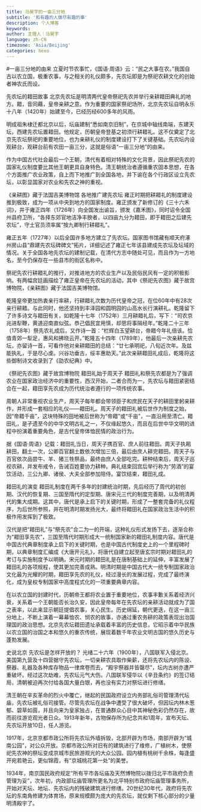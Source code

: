 ```yaml
---
title: 马昊宇的一亩三分地
subtitle: '和有趣的人做尽有趣的事'
description: 个人博客
keywords:
author: 主理人：马昊宇
language: zh-CN
timezone: 'Asia/Beijing'
categories: hexo
---
```


#一亩三分地的由来
立夏时节农事忙，《国语·周语》云：“民之大事在农。”我国自古以农立国，极重农事，与之相关的礼仪颇多，先农坛即是为祭祀农耕文化的创始者神农氏而设。

先农坛的耤田故事
北京先农坛是明清两代皇帝祭祀先农并举行亲耕耤田典礼的地方。耤，音同藉，皇帝亲耕之意。作为重要的国家祭祀场所，北京先农坛自明永乐十八年（1420年）始建至今，已经历经600多年的风雨。

明成祖朱棣迁都北京以后，坛庙建制“悉如南京旧制”，在京城中轴线南端，东建天坛，西建先农坛置耤田。他规定，历朝皇帝登基之初须行耕耤礼。这不仅奠定了北京先农坛祭祀的重要地位，也为亲耕礼仪的制度建设打下了关键基础。先农坛内设观耕台，观耕台前有农田一亩三分，这就是俗语“一亩三分地”的由来。

作为中国古代社会最后一个王朝，清代有着相对特殊的文化背景，因此祭祀先农的国家礼仪制度要比其他王朝更具自身特色。清王朝统治者遵循重农固本思想，在各个方面推广农业政策，自上而下地推广到全国各地，并下谕在各个行政区设立先农坛，以彰显国家对农业和先农之神的重视。


《亲耕图》藏于法国吉美博物馆
各地推广建先农坛
雍正时期把耕耤礼的制度建设推到极致，成为一项从中央到地方的国家制度。雍正颁发了新修订的《三十六禾词》，并于雍正四年（1726年）向全国发出谕旨，颁发《嘉禾图》，同时诏令全国州县府卫所，“各择东郊官地洁净丰腴者，以四亩九分为耤田，即于耤田之后建先农坛”，守土官员须率属“按九卿制行耕耤礼”。

雍正五年（1727年）以后全国许多地方建立了先农坛。国家图书馆藏有顺天府涿州房山县“鼎建先农坛碑碑文”拓片，详细记述了雍正七年该县建成先农坛及坛域的情况。关于全国各地先农坛的建制记载，在清代方志中随处可见，而且作为一方地名，至今仍保存在一些县市的街区名称中。

祭祀先农行耕耤礼的推行，对推进地方的农业生产以及民俗民风有一定的积极影响。有两幅宫廷画描绘了雍正皇帝在先农坛的活动，其中《祭祀先农图》藏于故宫博物院，《亲耕图》藏于法国吉美博物馆。

乾隆皇帝更加热衷亲行率耕，行耕耤礼次数为历代皇帝之冠，在位60年中有28次亲行耕耤。与此同时，他还坚持到丰泽园和圆明园的山高水长行演耕礼。乾隆留下了许多诗文与耤田有关，如乾隆十七年（1752年）三月耕耤礼后，写下：“司农京兆进犁鞭，黄道迎南直似弦。恭己倡民宜用慎，却思将事隔经年。”乾隆二十三年（1758年）祭先农礼成后，又作诗一首：“栏辉白玉望耕台，帝耤今年礼倍该。恰值青郊一犁足，惠风和拂晓云开。”乾隆五十四年（1789年），他最后一次亲耕先农坛，亦留诗一首，可看作他对亲耕耤田的总结：“廿七承明祀，八旬近次年。及兹能执礼，于是尽心虔。兴谷功垂古，绥丰惠助天。”此次亲耕耤田礼成后，乾隆将这些御制诗文收录到了《劭农纪典》中。


《祭祀先农图》藏于故宫博物院
耤田礼始于周天子
耤田礼和祭先农都是为了强调农业在国家政治经济中的重要性，西汉开始，二者合而为一，先农坛与耤田紧密结合在一起，耤田享先农成为历代统治者遵行的一项传统农事。

周朝人非常重视农业生产，周天子每年都会带领臣子和庶民在天子的耕田里躬亲耕作，并形成一套相应的礼仪——耤田礼。周天子的耤田礼被后世作为制度之始，因“帝耤千亩”，这块特殊的田地被后世称为“帝耤”或“千亩”，一直沿用至清亡。耤田礼，是孑遗至今的中华文明古礼之一，不仅缘起悠久，而且在后世中华文明的进程中扮演着重要角色，是古代皇帝体恤民情的政治行为。

据《国语·周语》记载：耤田礼当日，周天子携百官、庶人前往耤田。周天子执耜耕田，翻土一次，公卿百官翻土数依次增加三倍，最后由庶人耕完耤田。周天子与百官依次品尝牛、羊、猪三牲祭品，最终由庶人全部吃完。耕种结束后，周天子巡视农耕，并发布戒令，告诫百姓要协力耕种。典礼结束回宫后举行称为“劳酒”的宴饮活动，三公九卿、诸侯、大夫全部参加陪侍。宴饮结束，耤田礼成。

耤田礼的演变
耤田礼制度在两千多年的封建统治时期，先后经历了周代的初创期、汉代的恢复期、三国至隋代的定型期、唐宋元三代的制度完善期，以及明清两代的集大成期。这其中，唐代是承上启下的关键时期，形成了一整套完备的礼仪程序，为后世所参照，并在明清时期发扬光大，最终将耤田礼在国家政治生活中的积极作用发挥到了极致。

汉代是把“耤田礼”与“祭先农”合二为一的开端，这种礼仪形式发扬下去，逐渐合称为“耤田享先农”，三国至隋代时期形成大一统制国家新的耤田礼制度内容。唐代是中国古代典章制度承上启下的关键时期，也是中国古代制度史上的一个里程碑时期，以典章制度汇编成《大唐开元礼》，将唐代自建立起至唐玄宗时期对耤田礼的考订与实施制度予以明确。宋元时期的耤田礼是在唐制基础上的延伸，丰富发展了耤田礼的各项规程，使其更加完善成熟。明清时期是中国古代大一统专制国家政治文化最为光耀的时期，耤田享先农的礼仪，经过漫长的发展过程，完成了最终演化，成为皇权专制国家中高度程式化的一项重要典章内容。

在以农立国的封建时代，历朝帝王都将农业置于重要地位，农事丰歉关系着经济兴衰，关系着一个王朝能否长治久安，因此皇帝每年在先农坛的亲耕活动就成为了国之表率，以此来显示朝廷提倡农事，关心民生。历史绵延，朝代更迭，在这一亩三分地上，不断上演着一幕幕恤农、悯农的故事，亦通过重农务耕的政策表现出治国理国的政治思想。北京先农坛耤田遗址承载着丰富的历史信息，它昭示着中华民族以农立国的治国之本和悠久的重农传统，展现着数千年农业文明古国的悠久历史与蓬勃发展。

史说北京 先农坛是怎样开放的？
光绪二十六年（1900年），八国联军入侵北京。美国第九营及十四营据守先农坛，一切亲耕农具取作柴薪，还将先农坛内的陈设、祭器、礼器及各种库存物品一律席卷而去，“殿宇祭器并皆罄尽”，坛内古树亦遭严重破坏。经过这次劫难，先农坛元气大伤。八国联军侵华以《辛丑条约》的签订结局，清朝被迫再次付给各国大量白银，再也没有实力对祭坛进行修缮。

清王朝在辛亥革命的烈火中覆亡，继起的民国政府设立内务部礼俗司管理清代坛庙，先农坛被礼俗司接管。尽管先农坛在战争中遭受了很大破坏，但因坛内林木葱郁、碧草如茵，并且向来为皇家独占，在普通群众心目中其神秘色彩仍然存在，故而前往游览观光者日众。1913年新年，古物保存所为纪念共和1周年，宣布天坛、先农坛开放10日，任人游览。

1917年，北京京都市政公所将先农坛外墙拆毁，北部开辟为市场，南部开辟为“城南公园”，对公众开放。京都市政公所对旧有的建筑进行了维修，广植树木，使祭祀先农神的祭坛变成京城市民旅游观光的大众公园。园内植有桃树千余株，每逢盛开宛若艳云，更似锦霞，有“京城桃花第一处”的美誉。

1934年，南京国民政府规定“所有平市各坛庙及天然博物院以拨归北平市政府负责管理为妥”，次年初，内政部坛庙管理所更名为北平特别市政府坛庙管理事务所，开始对天坛、地坛、先农坛内的残破建筑进行修缮。20世纪30年代，政府将先农坛的东南角修建为体育场，原来规模颇为庞大的先农坛，就仅剩下核心部分的少量明清殿宇了。
